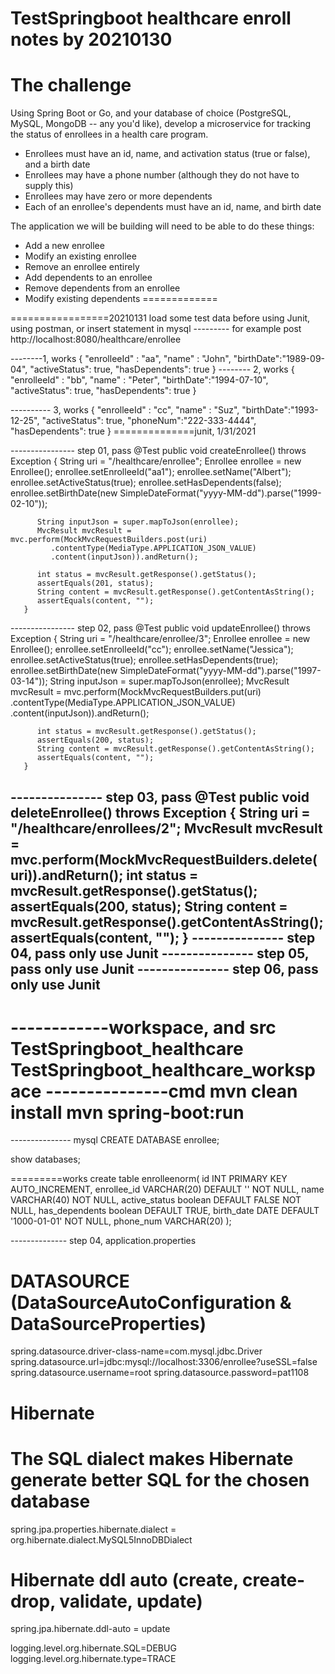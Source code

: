 TestSpringboot healthcare enroll notes by 20210130
=====================
# The challenge

Using Spring Boot or Go, and your database of choice (PostgreSQL, MySQL, MongoDB -- any you'd like), develop a microservice for tracking the status of enrollees in a health care program.
- Enrollees must have an id, name, and activation status (true or false), and a birth date
- Enrollees may have a phone number (although they do not have to supply this)
- Enrollees may have zero or more dependents
- Each of an enrollee's dependents must have an id, name, and birth date

The application we will be building will need to be able to do these things:
- Add a new enrollee
- Modify an existing enrollee
- Remove an enrollee entirely
- Add dependents to an enrollee
- Remove dependents from an enrollee
- Modify existing dependents
=============

=================20210131
load some test data before using Junit, using postman, or insert statement in mysql
--------- for example
post
http://localhost:8080/healthcare/enrollee

--------1, works
{
    "enrolleeId" : "aa",
   "name" : "John",
   "birthDate":"1989-09-04",
   "activeStatus": true,
   "hasDependents": true
}
-------- 2, works
{
    "enrolleeId" : "bb",
   "name" : "Peter",
   "birthDate":"1994-07-10",
   "activeStatus": true,
   "hasDependents": true
}

---------- 3, works
{
    "enrolleeId" : "cc",
   "name" : "Suz",
   "birthDate":"1993-12-25",
   "activeStatus": true,
   "phoneNum":"222-333-4444",
   "hasDependents": true
}
==============junit, 1/31/2021

---------------- step 01, pass
	   @Test
	   public void createEnrollee() throws Exception {
	      String uri = "/healthcare/enrollee";
	      Enrollee enrollee = new Enrollee();
	      enrollee.setEnrolleeId("aa1");
	      enrollee.setName("Albert");
	      enrollee.setActiveStatus(true);
	      enrollee.setHasDependents(false);
	      enrollee.setBirthDate(new SimpleDateFormat("yyyy-MM-dd").parse("1999-02-10"));

	      String inputJson = super.mapToJson(enrollee);
	      MvcResult mvcResult = mvc.perform(MockMvcRequestBuilders.post(uri)
	         .contentType(MediaType.APPLICATION_JSON_VALUE)
	         .content(inputJson)).andReturn();
	      
	      int status = mvcResult.getResponse().getStatus();
	      assertEquals(201, status);
	      String content = mvcResult.getResponse().getContentAsString();
	      assertEquals(content, "");
	   }
---------------- step 02, pass
	   @Test
	   public void updateEnrollee() throws Exception {
	      String uri = "/healthcare/enrollee/3";
	      Enrollee enrollee = new Enrollee();
	      enrollee.setEnrolleeId("cc");
	      enrollee.setName("Jessica");
	      enrollee.setActiveStatus(true);
	      enrollee.setHasDependents(true);
	      enrollee.setBirthDate(new SimpleDateFormat("yyyy-MM-dd").parse("1997-03-14"));
	      String inputJson = super.mapToJson(enrollee);
	      MvcResult mvcResult = mvc.perform(MockMvcRequestBuilders.put(uri)
	         .contentType(MediaType.APPLICATION_JSON_VALUE)
	         .content(inputJson)).andReturn();
	      
	      int status = mvcResult.getResponse().getStatus();
	      assertEquals(200, status);
	      String content = mvcResult.getResponse().getContentAsString();
	      assertEquals(content, "");
	   }
--------------- step 03, pass
	   @Test
	   public void deleteEnrollee() throws Exception {
	      String uri = "/healthcare/enrollees/2";
	      MvcResult mvcResult = mvc.perform(MockMvcRequestBuilders.delete(uri)).andReturn();
	      int status = mvcResult.getResponse().getStatus();
	      assertEquals(200, status);
	      String content = mvcResult.getResponse().getContentAsString();
	      assertEquals(content, "");
	   }
--------------- step 04, pass
only use Junit
--------------- step 05, pass
only use Junit
--------------- step 06, pass	
only use Junit   
----------------

------------workspace, and src
TestSpringboot_healthcare
TestSpringboot_healthcare_workspace
---------------cmd
mvn clean install
mvn spring-boot:run
=============

--------------- mysql
CREATE DATABASE enrollee;

show databases;

=========works
create table enrolleenorm(
	id INT PRIMARY KEY AUTO_INCREMENT,
   enrollee_id VARCHAR(20) DEFAULT '' NOT NULL,
   name VARCHAR(40) NOT NULL,
   active_status boolean DEFAULT FALSE NOT NULL,
   has_dependents boolean DEFAULT TRUE,
   birth_date DATE DEFAULT '1000-01-01' NOT NULL,
   phone_num VARCHAR(20)
);

-------------- step 04, application.properties
# DATASOURCE (DataSourceAutoConfiguration & DataSourceProperties)
spring.datasource.driver-class-name=com.mysql.jdbc.Driver
spring.datasource.url=jdbc:mysql://localhost:3306/enrollee?useSSL=false
spring.datasource.username=root
spring.datasource.password=pat1108

# Hibernate

# The SQL dialect makes Hibernate generate better SQL for the chosen database
spring.jpa.properties.hibernate.dialect = org.hibernate.dialect.MySQL5InnoDBDialect

# Hibernate ddl auto (create, create-drop, validate, update)
spring.jpa.hibernate.ddl-auto = update

logging.level.org.hibernate.SQL=DEBUG
logging.level.org.hibernate.type=TRACE

